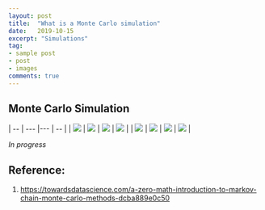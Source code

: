 ```yaml
---
layout: post
title:  "What is a Monte Carlo simulation"
date:   2019-10-15
excerpt: "Simulations"
tag:
- sample post
- post
- images
comments: true
---
```


## Monte Carlo Simulation

| -- | ---  |---   | -- |
| ![](../imgs/Circle_10.png)  | ![](../imgs/Circle_100.png)  | ![](../imgs/Circle_1000.png)  | ![](../imgs/Circle_10000.png) |
| ![](../imgs/Snowflake_10.png)  | ![](../imgs/Snowflake_100.png)  | ![](../imgs/Snowflake_1000.png)  | ![](../imgs/Snowflake_10000.png) |




*In progress*


## Reference:
1. https://towardsdatascience.com/a-zero-math-introduction-to-markov-chain-monte-carlo-methods-dcba889e0c50
